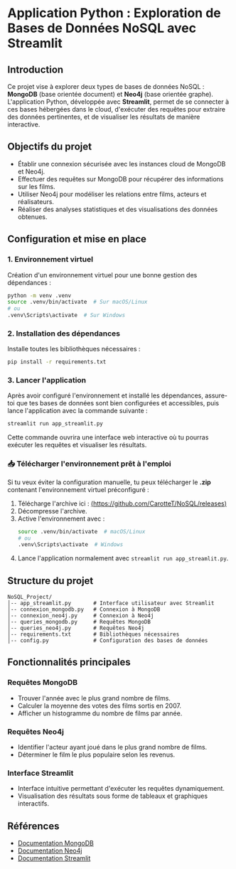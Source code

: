 # Application Python : Exploration de Bases de Données NoSQL avec Streamlit

## Introduction
Ce projet vise à explorer deux types de bases de données NoSQL : **MongoDB** (base orientée document) et **Neo4j** (base orientée graphe). L'application Python, développée avec **Streamlit**, permet de se connecter à ces bases hébergées dans le cloud, d'exécuter des requêtes pour extraire des données pertinentes, et de visualiser les résultats de manière interactive.

## Objectifs du projet
- Établir une connexion sécurisée avec les instances cloud de MongoDB et Neo4j.
- Effectuer des requêtes sur MongoDB pour récupérer des informations sur les films.
- Utiliser Neo4j pour modéliser les relations entre films, acteurs et réalisateurs.
- Réaliser des analyses statistiques et des visualisations des données obtenues.

## Configuration et mise en place

### 1. Environnement virtuel
Création d'un environnement virtuel pour une bonne gestion des dépendances :
```bash
python -m venv .venv
source .venv/bin/activate  # Sur macOS/Linux
# ou
.venv\Scripts\activate  # Sur Windows
```

### 2. Installation des dépendances
Installe toutes les bibliothèques nécessaires :
```bash
pip install -r requirements.txt
```

### 3. Lancer l'application 
Après avoir configuré l'environnement et installé les dépendances, assure-toi que tes bases de données sont bien configurées et accessibles, puis lance l'application avec la commande suivante :
```bash
streamlit run app_streamlit.py
```
Cette commande ouvrira une interface web interactive où tu pourras exécuter les requêtes et visualiser les résultats.

### 📥 Télécharger l'environnement prêt à l'emploi
Si tu veux éviter la configuration manuelle, tu peux télécharger le **.zip** contenant l'environnement virtuel préconfiguré :
1. Télécharge l'archive ici : [(https://github.com/CarotteT/NoSQL/releases)](https://github.com/CarotteT/NoSQL)
2. Décompresse l'archive.
3. Active l'environnement avec :
   ```bash
   source .venv/bin/activate  # macOS/Linux
   # ou
   .venv\Scripts\activate  # Windows
   ```
4. Lance l'application normalement avec `streamlit run app_streamlit.py`.

## Structure du projet
```
NoSQL_Project/
│-- app_streamlit.py       # Interface utilisateur avec Streamlit
│-- connexion_mongodb.py   # Connexion à MongoDB
│-- connexion_neo4j.py     # Connexion à Neo4j
│-- queries_mongodb.py     # Requêtes MongoDB
│-- queries_neo4j.py       # Requêtes Neo4j
│-- requirements.txt       # Bibliothèques nécessaires
│-- config.py              # Configuration des bases de données
```

## Fonctionnalités principales
### Requêtes MongoDB
- Trouver l'année avec le plus grand nombre de films.
- Calculer la moyenne des votes des films sortis en 2007.
- Afficher un histogramme du nombre de films par année.

### Requêtes Neo4j
- Identifier l'acteur ayant joué dans le plus grand nombre de films.
- Déterminer le film le plus populaire selon les revenus.

### Interface Streamlit
- Interface intuitive permettant d'exécuter les requêtes dynamiquement.
- Visualisation des résultats sous forme de tableaux et graphiques interactifs.

## Références
- [Documentation MongoDB](https://www.mongodb.com/docs/)
- [Documentation Neo4j](https://neo4j.com/docs/)
- [Documentation Streamlit](https://docs.streamlit.io/)

